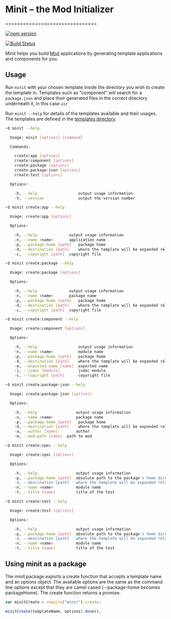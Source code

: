 
# Minit – the Mod Initializer

===============================

[![npm version](https://img.shields.io/npm/v/minit.svg?style=flat)](https://www.npmjs.com/package/minit)

[![Build Status](https://travis-ci.org/montagejs/minit.svg?branch=master)](http://travis-ci.org/montagejs/minit)

Minit helps you build [Mod](https://github.com/PhrontHQ/mod) applications by generating template applications and components for you.

## Usage

Run `minit` with your chosen template inside the directory you wish to create the template in. Templates such as "component" will search for a `package.json` and place their generated files in the correct directory underneath it, in this case `ui/`

Run `minit --help` for details of the templates available and their usages. The templates are defined in the [templates directory](https://github.com/montagejs/minit/tree/master/templates).

```bash
~$ minit --help

  Usage: minit [options] [command]

  Commands:

    create:app [options]
    create:component [options]
    create:package [options]
    create:package-json [options]
    create:test [options]

  Options:

    -h, --help                  output usage information
    -V, --version               output the version number
```

```bash
~$ minit create:app --help

  Usage: create:app [options]

  Options:

    -h, --help              output usage information
    -n, --name <name>       application name
    -p, --package-home [path]   package home
    -d, --destination [path]    where the template will be expanded relative to the package-home
    -c, --copyright [path]  copyright file
```

```bash
~$ minit create:package --help

  Usage: create:package [options]

  Options:

    -h, --help              output usage information
    -n, --name <name>       package name
    -p, --package-home [path]   package home
    -d, --destination [path]    where the template will be expanded relative to the package-home
    -c, --copyright [path]  copyright file
```

```bash
~$ minit create:component --help

  Usage: create:component [options]

  Options:

    -h, --help                  output usage information
    -n, --name <name>           module name
    -p, --package-home [path]   package home
    -d, --destination [path]    where the template will be expanded relative to the package-home
    -e, --exported-name [name]  exported name
    -j, --jsdoc [module]        jsdoc module
    -c, --copyright [path]      copyright file
```

```bash
~$ minit create:package-json --help

  Usage: create:package-json [options]

  Options:

    -h, --help                 output usage information
    -n, --name <name>          package name
    -p, --package-home [path]   package home
    -d, --destination [path]    where the template will be expanded relative to the package-home
    -a, --author [name]        author
    -m, --mod-path [name]  path to mod
```

```bash
~$ minit create:spec --help

  Usage: create:spec [options]

  Options:

    -h, --help                 output usage information
    -p, --package-home [path]  absolute path to the package's home directory
    -d, --destination [path]   where the template will be expanded relative to the package-home's test directory
    -n, --name <name>          module name
    -t, --title [name]         title of the test
```

```bash
~$ minit create:test --help

  Usage: create:test [options]

  Options:

    -h, --help                 output usage information
    -p, --package-home [path]  absolute path to the package's home directory
    -d, --destination [path]   where the template will be expanded relative to the package-home's test directory
    -n, --name <name>          module name
    -t, --title [name]         title of the test
```

## Using minit as a package

The minit package exports a create function that accepts a template name and an options object. The available options
are the same as the command line options except that they are camel cased (--package-home becomes packageHome).
The create function returns a promise.

```javascript
var minitCreate = require("minit").create;

minitCreate(templateName, options).done();

```
